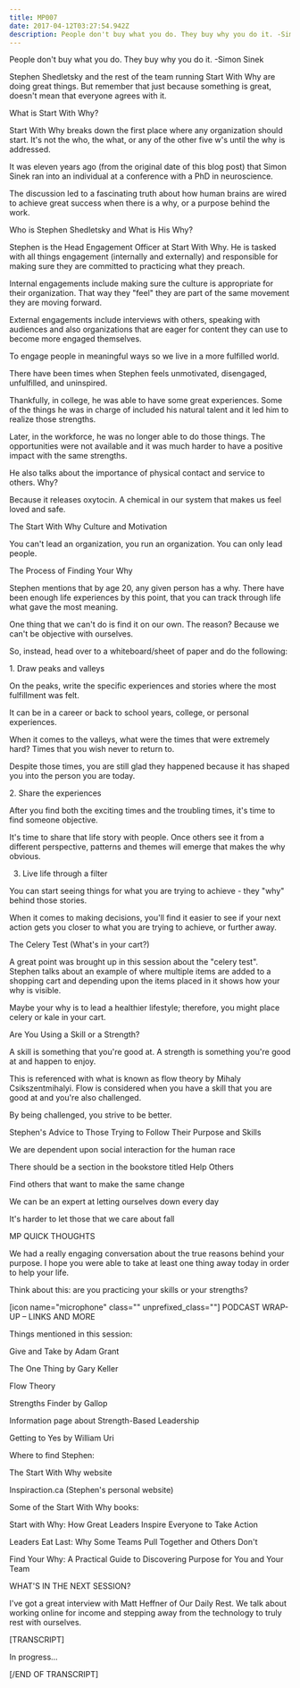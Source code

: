 ```yaml
---
title: MP007
date: 2017-04-12T03:27:54.942Z
description: People don't buy what you do. They buy why you do it. -Simon Sinek
---
```

People don't buy what you do. They buy why you do it. -Simon Sinek



Stephen Shedletsky and the rest of the team running Start With Why are doing great things. But remember that just because something is great, doesn't mean that everyone agrees with it.



What is Start With Why?

Start With Why breaks down the first place where any organization should start. It's not the who, the what, or any of the other five w's until the why is addressed.



It was eleven years ago (from the original date of this blog post) that Simon Sinek ran into an individual at a conference with a PhD in neuroscience.



The discussion led to a fascinating truth about how human brains are wired to achieve great success when there is a why, or a purpose behind the work.



Who is Stephen Shedletsky and What is His Why?

Stephen is the Head Engagement Officer at Start With Why. He is tasked with all things engagement (internally and externally) and responsible for making sure they are committed to practicing what they preach.



Internal engagements include making sure the culture is appropriate for their organization. That way they "feel" they are part of the same movement they are moving forward.



External engagements include interviews with others, speaking with audiences and also organizations that are eager for content they can use to become more engaged themselves.



To engage people in meaningful ways so we live in a more fulfilled world.



There have been times when Stephen feels unmotivated, disengaged, unfulfilled, and uninspired.



Thankfully, in college, he was able to have some great experiences. Some of the things he was in charge of included his natural talent and it led him to realize those strengths.



Later, in the workforce, he was no longer able to do those things. The opportunities were not available and it was much harder to have a positive impact with the same strengths.



He also talks about the importance of physical contact and service to others. Why?



Because it releases oxytocin. A chemical in our system that makes us feel loved and safe.









The Start With Why Culture and Motivation

You can't lead an organization, you run an organization. You can only lead people.









The Process of Finding Your Why

Stephen mentions that by age 20, any given person has a why. There have been enough life experiences by this point, that you can track through life what gave the most meaning.



One thing that we can't do is find it on our own. The reason? Because we can't be objective with ourselves.



So, instead, head over to a whiteboard/sheet of paper and do the following:



1. Draw peaks and valleys

On the peaks, write the specific experiences and stories where the most fulfillment was felt.



It can be in a career or back to school years, college, or personal experiences.



When it comes to the valleys, what were the times that were extremely hard? Times that you wish never to return to.



Despite those times, you are still glad they happened because it has shaped you into the person you are today.



2. Share the experiences

After you find both the exciting times and the troubling times, it's time to find someone objective.



It's time to share that life story with people. Once others see it from a different perspective, patterns and themes will emerge that makes the why obvious.



3. Live life through a filter

You can start seeing things for what you are trying to achieve - they "why" behind those stories.



When it comes to making decisions, you'll find it easier to see if your next action gets you closer to what you are trying to achieve, or further away.



The Celery Test (What's in your cart?)

A great point was brought up in this session about the "celery test". Stephen talks about an example of where multiple items are added to a shopping cart and depending upon the items placed in it shows how your why is visible.



Maybe your why is to lead a healthier lifestyle; therefore, you might place celery or kale in your cart.



Are You Using a Skill or a Strength?

A skill is something that you're good at. A strength is something you're good at and happen to enjoy.



This is referenced with what is known as flow theory by Mihaly Csikszentmihalyi. Flow is considered when you have a skill that you are good at and you're also challenged.



By being challenged, you strive to be better.



Stephen's Advice to Those Trying to Follow Their Purpose and Skills

We are dependent upon social interaction for the human race

There should be a section in the bookstore titled Help Others

Find others that want to make the same change

We can be an expert at letting ourselves down every day

It's harder to let those that we care about fall

MP QUICK THOUGHTS

We had a really engaging conversation about the true reasons behind your purpose. I hope you were able to take at least one thing away today in order to help your life.



Think about this: are you practicing your skills or your strengths?



\[icon name="microphone" class="" unprefixed_class=""] PODCAST WRAP-UP – LINKS AND MORE

Things mentioned in this session:



Give and Take by Adam Grant

The One Thing by Gary Keller

Flow Theory

Strengths Finder by Gallop

Information page about Strength-Based Leadership

Getting to Yes by William Uri

Where to find Stephen:



The Start With Why website

Inspiraction.ca (Stephen's personal website)



Some of the Start With Why books:



Start with Why: How Great Leaders Inspire Everyone to Take Action

Leaders Eat Last: Why Some Teams Pull Together and Others Don't

Find Your Why: A Practical Guide to Discovering Purpose for You and Your Team



WHAT'S IN THE NEXT SESSION?

I've got a great interview with Matt Heffner of Our Daily Rest. We talk about working online for income and stepping away from the technology to truly rest with ourselves.



\[TRANSCRIPT]



In progress...



\[/END OF TRANSCRIPT]
